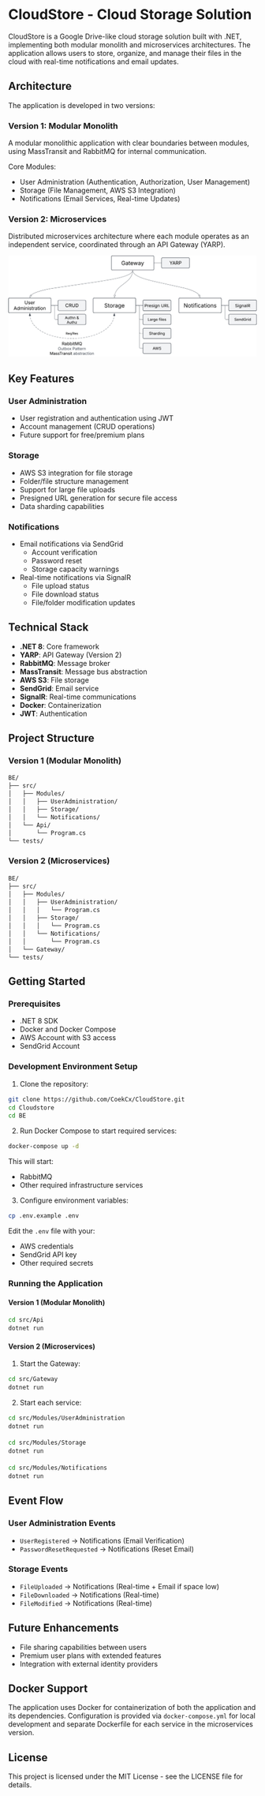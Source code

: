 # CloudStore - Cloud Storage Solution

CloudStore is a Google Drive-like cloud storage solution built with .NET, implementing both modular monolith and microservices architectures. The application allows users to store, organize, and manage their files in the cloud with real-time notifications and email updates.

## Architecture

The application is developed in two versions:

### Version 1: Modular Monolith
A modular monolithic application with clear boundaries between modules, using MassTransit and RabbitMQ for internal communication.

Core Modules:
- User Administration (Authentication, Authorization, User Management)
- Storage (File Management, AWS S3 Integration)
- Notifications (Email Services, Real-time Updates)

### Version 2: Microservices
Distributed microservices architecture where each module operates as an independent service, coordinated through an API Gateway (YARP).

![Microservices Architecture Diagram](Resources/Diagram.png)

## Key Features

### User Administration
- User registration and authentication using JWT
- Account management (CRUD operations)
- Future support for free/premium plans

### Storage
- AWS S3 integration for file storage
- Folder/file structure management
- Support for large file uploads
- Presigned URL generation for secure file access
- Data sharding capabilities

### Notifications
- Email notifications via SendGrid
  - Account verification
  - Password reset
  - Storage capacity warnings
- Real-time notifications via SignalR
  - File upload status
  - File download status
  - File/folder modification updates

## Technical Stack

- **.NET 8**: Core framework
- **YARP**: API Gateway (Version 2)
- **RabbitMQ**: Message broker
- **MassTransit**: Message bus abstraction
- **AWS S3**: File storage
- **SendGrid**: Email service
- **SignalR**: Real-time communications
- **Docker**: Containerization
- **JWT**: Authentication

## Project Structure

### Version 1 (Modular Monolith)
```
BE/
├── src/
│   ├── Modules/
│   │   ├── UserAdministration/
│   │   ├── Storage/
│   │   └── Notifications/
│   └── Api/
│       └── Program.cs
└── tests/
```

### Version 2 (Microservices)
```
BE/
├── src/
│   ├── Modules/
│   │   ├── UserAdministration/
│   │   │   └── Program.cs
│   │   ├── Storage/
│   │   │   └── Program.cs
│   │   └── Notifications/
│   │       └── Program.cs
│   └── Gateway/
└── tests/
```

## Getting Started

### Prerequisites
- .NET 8 SDK
- Docker and Docker Compose
- AWS Account with S3 access
- SendGrid Account

### Development Environment Setup

1. Clone the repository:
```bash
git clone https://github.com/CoekCx/CloudStore.git
cd Cloudstore
cd BE
```

2. Run Docker Compose to start required services:
```bash
docker-compose up -d
```

This will start:
- RabbitMQ
- Other required infrastructure services

3. Configure environment variables:
```bash
cp .env.example .env
```

Edit the `.env` file with your:
- AWS credentials
- SendGrid API key
- Other required secrets

### Running the Application

#### Version 1 (Modular Monolith)
```bash
cd src/Api
dotnet run
```

#### Version 2 (Microservices)
1. Start the Gateway:
```bash
cd src/Gateway
dotnet run
```

2. Start each service:
```bash
cd src/Modules/UserAdministration
dotnet run

cd src/Modules/Storage
dotnet run

cd src/Modules/Notifications
dotnet run
```

## Event Flow

### User Administration Events
- `UserRegistered` → Notifications (Email Verification)
- `PasswordResetRequested` → Notifications (Reset Email)

### Storage Events
- `FileUploaded` → Notifications (Real-time + Email if space low)
- `FileDownloaded` → Notifications (Real-time)
- `FileModified` → Notifications (Real-time)

## Future Enhancements

- File sharing capabilities between users
- Premium user plans with extended features
- Integration with external identity providers

## Docker Support

The application uses Docker for containerization of both the application and its dependencies. Configuration is provided via `docker-compose.yml` for local development and separate Dockerfile for each service in the microservices version.

## License

This project is licensed under the MIT License - see the LICENSE file for details.
